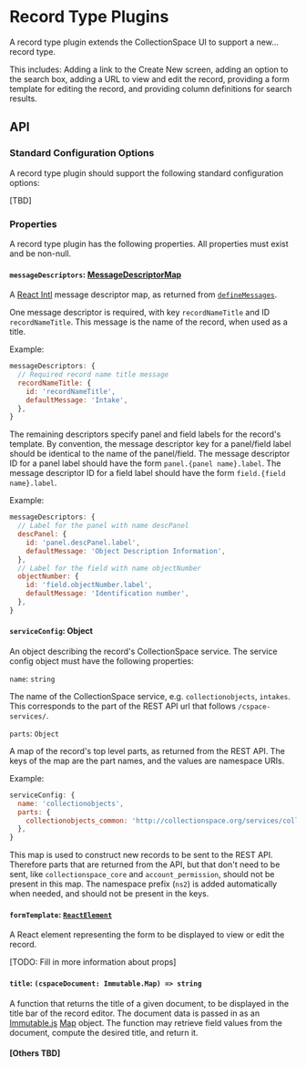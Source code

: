 # Record Type Plugins

A record type plugin extends the CollectionSpace UI to support a new... record type.

This includes: Adding a link to the Create New screen, adding an option to the search box, adding a URL to view and edit the record, providing a form template for editing the record, and providing column definitions for search results.

## API

### Standard Configuration Options

A record type plugin should support the following standard configuration options:

[TBD]

### Properties

A record type plugin has the following properties. All properties must exist and be non-null.

#### `messageDescriptors`: [MessageDescriptorMap](https://github.com/yahoo/react-intl/wiki/API#definemessages)

A [React Intl](https://github.com/yahoo/react-intl) message descriptor map, as returned from [`defineMessages`](https://github.com/yahoo/react-intl/wiki/API#definemessages).

One message descriptor is required, with key `recordNameTitle` and ID `recordNameTitle`. This message is the name of the record, when used as a title.

Example:
```JavaScript
messageDescriptors: {
  // Required record name title message
  recordNameTitle: {
    id: 'recordNameTitle',
    defaultMessage: 'Intake',
  },
}
```

The remaining descriptors specify panel and field labels for the record's template. By convention, the message descriptor key for a panel/field label should be identical to the name of the panel/field. The message descriptor ID for a panel label should have the form `panel.{panel name}.label`. The message descriptor ID for a field label should have the form `field.{field name}.label`.

Example:
```JavaScript
messageDescriptors: {
  // Label for the panel with name descPanel
  descPanel: {
    id: 'panel.descPanel.label',
    defaultMessage: 'Object Description Information',
  },
  // Label for the field with name objectNumber
  objectNumber: {
    id: 'field.objectNumber.label',
    defaultMessage: 'Identification number',
  },
}
```

#### `serviceConfig`: Object

An object describing the record's CollectionSpace service. The service config object must have the following properties:

`name`: `string`

The name of the CollectionSpace service, e.g. `collectionobjects`, `intakes`. This corresponds to the part of the REST API url that follows `/cspace-services/`.

`parts`: `Object`

A map of the record's top level parts, as returned from the REST API. The keys of the map are the part names, and the values are namespace URIs.

Example:

```JavaScript
serviceConfig: {
  name: 'collectionobjects',
  parts: {
    collectionobjects_common: 'http://collectionspace.org/services/collectionobject',
  },
}
```

This map is used to construct new records to be sent to the REST API. Therefore parts that are returned from the API, but that don't need to be sent, like `collectionspace_core` and `account_permission`, should not be present in this map. The namespace prefix (`ns2`) is added automatically when needed, and should not be present in the keys.

#### `formTemplate`: [`ReactElement`](https://facebook.github.io/react/docs/glossary.html#react-elements)

A React element representing the form to be displayed to view or edit the record. 

[TODO: Fill in more information about props]

#### `title`: `(cspaceDocument: Immutable.Map) => string`

A function that returns the title of a given document, to be displayed in the title bar of the record editor. The document data is passed in as an [Immutable.js](http://facebook.github.io/immutable-js/) [Map](http://facebook.github.io/immutable-js/docs/#/Map) object. The function may retrieve field values from the document, compute the desired title, and return it.

#### [Others TBD]
